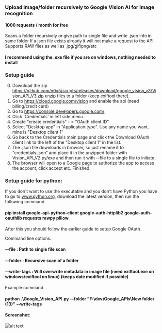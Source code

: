 ### Upload image/folder recursively to Google Vision AI for image recognition
#### 1000 requests / month for free
Scans a folder recursively or give path to single file and write .json info in same folder
If a json file exists already it will not make a request to the API.
Supports RAW files as well as .jpg/gif/png/etc
#### I recommend using the .exe file if you are on windows, nothing needed to install

### Setup guide
0) Download the zip https://github.com/n0x5/scripts/releases/download/google_vision_v3/Vision_API_V3.zip unzip files to a folder (keep exiftool there).
2) Go to https://cloud.google.com/vision and enable the api (need billing/credit card)
3) Go to https://console.developers.google.com/
4) Click 'Credentials' in left side menu
5) Create "create credentials" - > "OAuth client ID"
6) Select "Desktop app" in "Application type". Use any name you want, mine is "Desktop client 1"
7) Go back to the Credentials main page and click the Download OAuth client link to the left of the "Desktop client 1" in the list.
8) The .json file downloads in browser, so just rename it to "credentials.json" and place it in the unzipped folder with Vision_API_V2.py/exe and then run it with --file to a single file to initiate.
9) The browser will open to a Google page to authorize the app to access the account, click accept etc. Finished.

### Setup guide for python:
If you don't want to use the executable and you don't have Python you have to go to www.python.org, download the latest version, then run the following command:
#### pip install google-api-python-client google-auth-httplib2 google-auth-oauthlib requests rawpy pillow
    
After this you should follow the earlier guide to setup Google OAuth.

Command line options:

#### --file : Path to single file scan

#### --folder : Recursive scan of a folder

#### --write-tags : Will overwrite metadata in image file (need exiftool.exe on windows/exiftool on linux) (keeps date modified if possible)

Example command:
#### python .\Google_Vision_API.py --folder "F:\dev\Google_APIs\New folder (13)" --write-tags

#### Screenshot:
![alt text](https://raw.githubusercontent.com/n0x5/scripts/master/Google_Tools/raw2.png)
